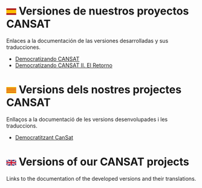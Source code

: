 # ![](es.png) Versiones de nuestros proyectos CANSAT
Enlaces a la documentación de las versiones desarrolladas y sus traducciones.

* [Democratizando CANSAT](https://clubroboticagranada.github.io/democratizandoCansat/)
* [Democratizando CANSAT II. El Retorno](https://clubroboticagranada.github.io/democratizandocansat2/index.html)

# ![](ca.png) Versions dels nostres projectes CANSAT
Enllaços a la documentació de les versions desenvolupades i les traduccions.

* [Democratitzant CanSat]()

# ![](en.png) Versions of our CANSAT projects
Links to the documentation of the developed versions and their translations.


